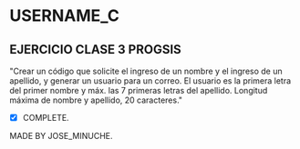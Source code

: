 # USERNAME_C

## EJERCICIO CLASE 3 PROGSIS

"Crear un código que solicite el ingreso de un nombre y el ingreso de un apellido, y generar un usuario para un correo. El usuario es la primera letra del primer nombre y máx. las 7 primeras letras del apellido. Longitud máxima de nombre y apellido, 20 caracteres."

- [x] COMPLETE. 

MADE BY JOSE_MINUCHE.

